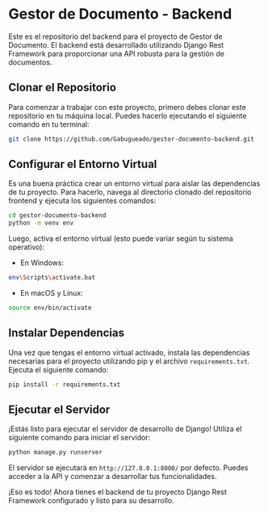 
# Gestor de Documento - Backend

Este es el repositorio del backend para el proyecto de Gestor de Documento. El backend está desarrollado utilizando Django Rest Framework para proporcionar una API robusta para la gestión de documentos.

## Clonar el Repositorio

Para comenzar a trabajar con este proyecto, primero debes clonar este repositorio en tu máquina local. Puedes hacerlo ejecutando el siguiente comando en tu terminal:

```bash
git clone https://github.com/Gabugueado/gestor-documento-backend.git
```

## Configurar el Entorno Virtual

Es una buena práctica crear un entorno virtual para aislar las dependencias de tu proyecto. Para hacerlo, navega al directorio clonado del repositorio frontend y ejecuta los siguientes comandos:

```bash
cd gestor-documento-backend
python -m venv env
```

Luego, activa el entorno virtual (esto puede variar según tu sistema operativo):

- En Windows:

```bash
env\Scripts\activate.bat
```

- En macOS y Linux:

```bash
source env/bin/activate
```

## Instalar Dependencias

Una vez que tengas el entorno virtual activado, instala las dependencias necesarias para el proyecto utilizando pip y el archivo `requirements.txt`. Ejecuta el siguiente comando:

```bash
pip install -r requirements.txt
```

## Ejecutar el Servidor

¡Estás listo para ejecutar el servidor de desarrollo de Django! Utiliza el siguiente comando para iniciar el servidor:

```bash
python manage.py runserver
```

El servidor se ejecutará en `http://127.0.0.1:8000/` por defecto. Puedes acceder a la API y comenzar a desarrollar tus funcionalidades.

¡Eso es todo! Ahora tienes el backend de tu proyecto Django Rest Framework configurado y listo para su desarrollo.